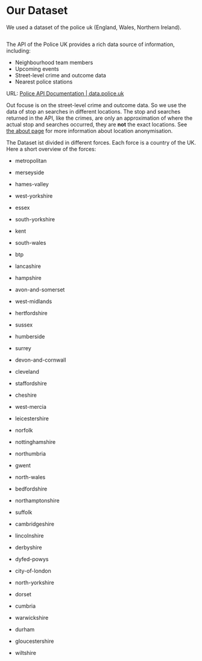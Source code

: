 # Our Dataset

We used a dataset of the police uk (England, Wales, Northern Ireland). 

<img title="" src="file:///C:/Users/Pasca/OneDrive/Desktop/MLOPS/kirenz-mlops-semester/jupyter-book/assets/img/2021-12-15-17-19-20-image.png" alt="" data-align="center">

The API of the Police UK provides a rich data source of information, including: 

- Neighbourhood team members
- Upcoming events
- Street-level crime and outcome data
- Nearest police stations

URL: [Police API Documentation | data.police.uk](https://data.police.uk/docs/)

Out focuse is on the street-level crime and outcome data. So we use the data of stop an searches in different locations. The stop and searches returned in the API, like the crimes, are only an approximation of where the actual stop and searches occurred, they are **not** the exact locations. See [the about page](https://data.police.uk/about/#location-anonymisation) for more information about location anonymisation.

The Dataset ist divided in different forces. Each force is a country of the UK. Here a short overview of the forces: 

- metropolitan         

- merseyside      

- hames-valley       

- west-yorkshire      

- essex          

- south-yorkshire  

- kent             

- south-wales     

- btp             

- lancashire          

- hampshire          

- avon-and-somerset      

- west-midlands     

- hertfordshire      

- sussex               

- humberside             

- surrey           

- devon-and-cornwall     

- cleveland           

- staffordshire   

- cheshire          

- west-mercia           

- leicestershire         

- norfolk               

- nottinghamshire      

- northumbria            

- gwent               

- north-wales             

- bedfordshire        

- northamptonshire      

- suffolk               

- cambridgeshire        

- lincolnshire           

- derbyshire            

- dyfed-powys           

- city-of-london          

- north-yorkshire        

- dorset                

- cumbria                 

- warwickshire        

- durham                

- gloucestershire       

- wiltshire          
